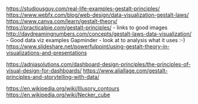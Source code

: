 https://studiousguy.com/real-life-examples-gestalt-principles/</br>
https://www.webfx.com/blog/web-design/data-visualization-gestalt-laws/
https://www.canva.com/learn/gestalt-theory/
https://practicalpie.com/gestalt-principles/ - links to good images
http://daydreamingnumbers.com/concepts/gestalt-laws-data-visualization/ - Good data viz examples
Gapminder - look at to analysis what it uses :-)
https://www.slideshare.net/powerfulpoint/using-gestalt-theory-in-visualizations-and-presentations

https://adniasolutions.com/dashboard-design-principles/the-principles-of-visual-design-for-dashboards/
https://www.aliallage.com/gestalt-principles-and-storytelling-with-data/

https://en.wikipedia.org/wiki/Illusory_contours
https://en.wikipedia.org/wiki/Necker_cube